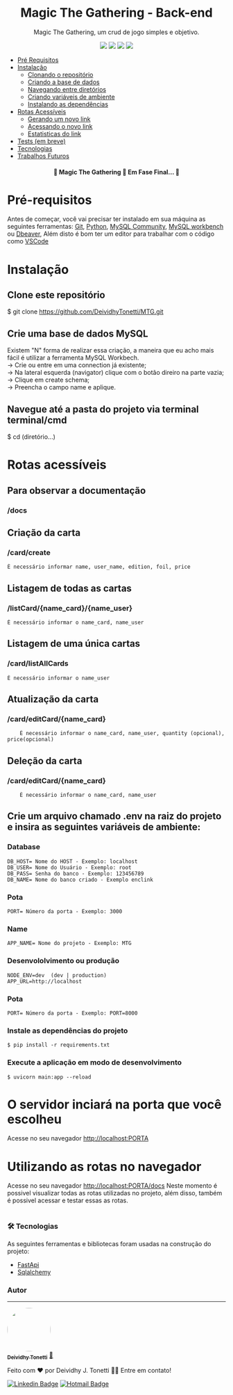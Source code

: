 <h1 align="center"> Magic The Gathering - Back-end</h1>
<p align="center">Magic The Gathering, um crud de jogo simples e objetivo.</p>
<div align="center">
  <img src="https://img.shields.io/static/v1?label=Licence&message=MIT&color=2874F0"/>
  <img src="https://img.shields.io/static/v1?label=Python&message=3.10.4&color=ffd343"/>
  <img src="https://img.shields.io/static/v1?label=FastAPI&message=0.77.0&color=009485"/>
  <img src="https://img.shields.io/static/v1?label=Sqlalchemy&message=1.4.36.0&color=212529"/>
</div>

<!--ts-->
   * [Pré Requisitos](#pre-requisitos)
   * [Instalação](#instalacao)
      * [Clonando o repositório](#clone-repositorio)
      * [Criando a base de dados](#criar-base-dados)
      * [Navegando entre diretórios](#navegacao)
      * [Criando variáveis de ambiente](#dotenv)
      * [Instalando as dependências](#dependencias)
   * [Rotas Acessíveis](#rotas)
      * [Gerando um novo link](#genereteLink)
      * [Acessando o novo link](#accessLink)
      * [Estatisticas do link](#statistics)
   * [Tests (em breve)](#testes)
   * [Tecnologias](#tecnologias)
   * [Trabalhos Futuros](#trabalhos-futuros)
<!--te-->

<h4 align="center"> 
	🚧  Magic The Gathering  🚀 Em Fase Final...  🚧
</h4>

# Pré-requisitos
Antes de começar, você vai precisar ter instalado em sua máquina as seguintes ferramentas:
[Git](https://git-scm.com),
[Python](https://www.python.org),
[MySQL Community](https://dev.mysql.com/downloads/),
[MySQL workbench](https://dev.mysql.com/downloads/workbench/) ou [Dbeaver](https://dbeaver.io/download/),
Além disto é bom ter um editor para trabalhar com o código como [VSCode](https://code.visualstudio.com/)

# Instalação
## Clone este repositório
$ git clone <https://github.com/DeividhyTonetti/MTG.git>

## Crie uma base de dados MySQL
Existem "N" forma de realizar essa criação, a maneira que eu acho mais fácil é utilizar a ferramenta MySQL Workbech. <br>
-> Crie ou entre em uma connection já existente; <br>
-> Na lateral esquerda (navigator) clique com o botão direiro na parte vazia; <br>
-> Clique em create schema; <br>
-> Preencha o campo name e aplique. <br>

## Navegue até a pasta do projeto via terminal terminal/cmd
$ cd (diretório...)

# Rotas acessíveis
  ## Para observar a documentação
   ### /docs 

  ## Criação da carta
   ### /card/create
   	É necessário informar name, user_name, edition, foil, price
  ## Listagem de todas as cartas
   ### /listCard/{name_card}/{name_user}
   	É necessário informar o name_card, name_user
	
  ## Listagem de uma única cartas
   ### /card/listAllCards
   	É necessário informar o name_user
	
  ## Atualização da carta
   ### /card/editCard/{name_card}
     	É necessário informar o name_card, name_user, quantity (opcional), price(opcional)

  ## Deleção da carta
   ### /card/editCard/{name_card}
     	É necessário informar o name_card, name_user
  
## Crie um arquivo chamado .env na raiz do projeto e insira as seguintes variáveis de ambiente:
### Database
    DB_HOST= Nome do HOST - Exemplo: localhost
    DB_USER= Nome do Usuário - Exemplo: root  
    DB_PASS= Senha do banco - Exemplo: 123456789
    DB_NAME= Nome do banco criado - Exemplo enclink
  
### Pota
    PORT= Número da porta - Exemplo: 3000
  
### Name
    APP_NAME= Nome do projeto - Exemplo: MTG
  
### Desenvololvimento ou produção
    NODE_ENV=dev  (dev | production)
    APP_URL=http://localhost 
### Pota
    PORT= Número da porta - Exemplo: PORT=8000
  
### Instale as dependências do projeto
	$ pip install -r requirements.txt

### Execute a aplicação em modo de desenvolvimento
	$ uvicorn main:app --reload

# O servidor inciará na porta que você escolheu
Acesse no seu navegador <http://localhost:PORTA>

# Utilizando as rotas no navegador
Acesse no seu navegador <http://localhost:PORTA/docs>
Neste momento é possivel visualizar todas as rotas utilizadas no projeto, além disso, também é possivel acessar e testar essas as rotas.

# 
### 🛠 Tecnologias

As seguintes ferramentas e bibliotecas foram usadas na construção do projeto:

- [FastApi](https://fastapi.tiangolo.com)
- [Sqlalchemy](https://docs.sqlalchemy.org/en/14/)

### Autor
---

<a href="https://www.linkedin.com/in/deividhytonetti6/">
 <img style="border-radius: 50%;" src=https://avatars.githubusercontent.com/u/34030150?s=96&v=4" width="100px;" alt=""/>
 <br />
 <sub><b>Deividhy Tonetti</b></sub></a> <a href="https://github.com/DeividhyTonetti" title="Rocketseat">🚀</a>


Feito com ❤️ por Deividhy J. Tonetti 👋🏽 Entre em contato!

[![Linkedin Badge](https://img.shields.io/badge/-Deividhy-blue?style=flat-square&logo=Linkedin&logoColor=white&link=https://www.linkedin.com/in/deividhytonetti6/)](https://www.linkedin.com/in/deividhytonetti6/) 
[![Hotmail Badge](https://img.shields.io/badge/-deividhytonetti@gmail.com-c14438?style=flat-square&logo=Gmail&logoColor=white&link=mailto:deividhytonetti@gmail.com)](mailto:deividhytonetti@gmail.com)
